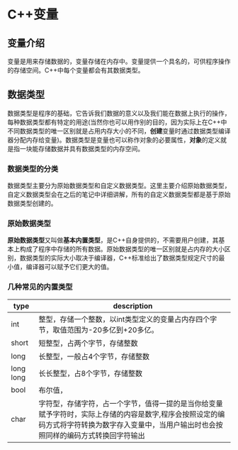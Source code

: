 # C++变量
## 变量介绍
变量是用来存储数据的，变量存储在内存中。变量提供一个具名的，可供程序操作的存储空间。C++中每个变量都会有其数据类型。
## 数据类型
数据类型是程序的基础，它告诉我们数据的意义以及我们能在数据上执行的操作，每种数据类型都有特定的用途(当然你也可以用作别的目的，因为实际上在C++中不同数据类型的唯一区别就是占用内存大小的不同，**创建**变量时通过数据类型编译器分配内存给变量)。数据类型是变量也可以称作对象的必要属性，**对象**的定义就是指一块能存储数据并具有数据类型的内存空间。
### 数据类型的分类
数据类型主要分为原始数据类型和自定义数据类型。这里主要介绍原始数据类型，自定义数据类型会在之后的笔记中详细讲解，所有的自定义数据类型都是基于原始数据类型创建的。
### 原始数据类型
**原始数据类型**又叫做**基本内置类型**，是C++自身提供的，不需要用户创建，其基本上构成了程序中存储的所有数据。原始数据类型的唯一区别就是占内存的大小区别，数据类型的实际大小取决于编译器，C++标准给出了数据类型规定尺寸的最小值，编译器可以赋予它们更大的值。
### 几种常见的内置类型
|type|description|
|---|---|
|int|整型，存储一个整数，以int类型定义的变量占内存四个字节，取值范围为-20多亿到+20多亿。|
|short|短整型，占两个字节，存储整数|
|long|长整型，一般占4个字节，存储整数|
|long long|长长整型，占8个字节，存储整数|
|bool|布尔值，
|char|字符型，存储字符，占一个字节，值得一提的是当你给变量赋予字符时，实际上存储的内容是数字,程序会按照设定的编码方式将字符转换为数字存入变量中，当用户输出时也会按照同样的编码方式转换回字符输出|


